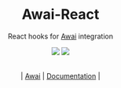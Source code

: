 <div align="center">
  <h1>Awai-React</h1>
  
  <p>React hooks for <a href="https://awai.vercel.app">Awai</a> integration</p>

  <div>
    <img src="https://img.shields.io/badge/stability-experimental-blue.svg" />
    <img src="https://img.shields.io/badge/License-MIT-blue.svg" />
  </div>

  <br />
  
  <p>
    | <a href="https://www.npmjs.com/package/awai">Awai</a> | <a href="https://awai.vercel.app/">Documentation</a> |
  </p>
</div>
